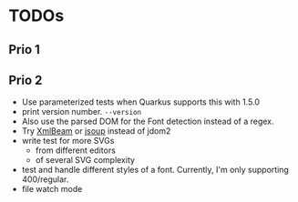 # TODOs

## Prio 1

## Prio 2

- Use parameterized tests when Quarkus supports this with 1.5.0
- print version number. `--version`
- Also use the parsed DOM for the Font detection instead of a regex.
- Try [XmlBeam](https://xmlbeam.org/) or [jsoup](https://jsoup.org/) instead of jdom2
- write test for more SVGs
    - from different editors
    - of several SVG complexity 
- test and handle different styles of a font. Currently, I'm only supporting 400/regular.
- file watch mode